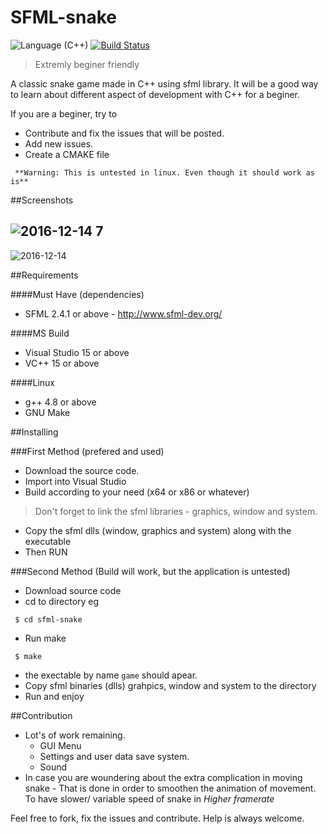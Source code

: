 # SFML-snake 
![Language (C++)](https://img.shields.io/badge/powered_by-C++-brightgreen.svg?style=flat-square)  [![Build Status](https://travis-ci.org/ParadoxZero/sfml-snake.svg?branch=master)](https://travis-ci.org/ParadoxZero/sfml-snake)

> Extremly beginer friendly

A classic snake game made in C++ using sfml library.
It will be a good way to learn about different aspect of development with C++ for a beginer.

If you are a beginer, try to 
  * Contribute and fix the issues that will be posted.
  * Add new issues.
  * Create a CMAKE file

` **Warning: This is untested in linux. Even though it should work as is**`

##Screenshots

![2016-12-14 7](https://cloud.githubusercontent.com/assets/14165258/21160053/7d8ab5bc-c1a9-11e6-922e-b77e09ce3b70.png)
-----
![2016-12-14](https://cloud.githubusercontent.com/assets/14165258/21160036/6fd6ecb0-c1a9-11e6-9f51-fe70c4db79c2.png)


##Requirements

####Must Have (dependencies)
  * SFML 2.4.1 or above - http://www.sfml-dev.org/

####MS Build
 * Visual Studio 15 or above
 * VC++ 15 or above

####Linux
 * g++ 4.8 or above
 * GNU Make
  
##Installing

###First Method (prefered and used)

  * Download the source code.
  * Import into Visual Studio
  * Build according to your need (x64 or x86 or whatever)
   > Don't forget to link the sfml libraries - graphics, window and system.
  * Copy the sfml dlls (window, graphics and system) along with the executable
  * Then RUN
  
###Second Method
(Build will work, but the application is untested)

 * Download source code
 * cd to directory
  eg
  
  ```
   $ cd sfml-snake
  ```
 * Run make
 
  ```
   $ make
  ```
 * the exectable by name `game` should apear.
 * Copy sfml binaries (dlls) grahpics, window and system to the directory
 * Run and enjoy

 
##Contribution
 
  * Lot's of work remaining.
     * GUI Menu
     * Settings and user data save system.
     * Sound
  * In case you are woundering about the extra complication in moving snake -
      That is done in order to smoothen the animation of movement. To have slower/ variable speed of snake
      in *Higher framerate*

Feel free to fork, fix the issues and contribute. Help is always welcome.
